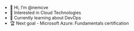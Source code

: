 - 👋 Hi, I’m @nemcve
- 👀 Interested in Cloud Technologies
- 🌱 Currently learning about DevOps
- 🏆 Next goal - Microsoft Azure: Fundamentals certification
<!---
nemcve/nemcve is a ✨ special ✨ repository because its `README.md` (this file) appears on your GitHub profile.
You can click the Preview link to take a look at your changes.
--->
